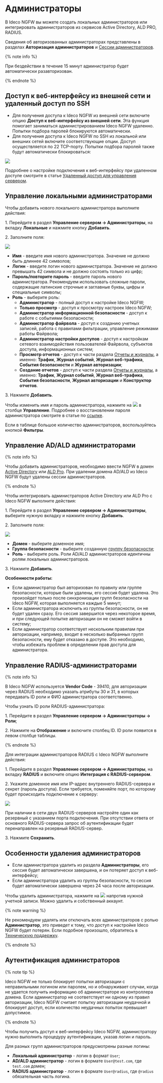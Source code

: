 # Администраторы

В Ideco NGFW вы можете создать локальных администраторов или интегрировать администраторов из сервисов Active Directory, ALD PRO, RADIUS.

Сведения об авторизованных администраторах представлены в разделах **Авторизация администраторов** и [Сессии администраторов](../../../ngfw/settings/monitor/administrator-sessions.md).

{% note info %}

При бездействии в течение 15 минут администратор будет автоматически разавторизован.

{% endnote %}

## Доступ к веб-интерфейсу из внешней сети и удаленный доступ по SSH

* Для получения доступа к Ideco NGFW из внешней сети включите опцию **Доступ к веб-интерфейсу из внешней сети**. Эта функция помогает заниматься администрированием Ideco NGFW удаленно. Попытки подбора паролей блокируются автоматически.
* Для получения доступа к Ideco NGFW по SSH из локальной или внешних сетей включите соответствующие опции. Доступ осуществляется по 22 TCP-порту. Попытки подбора паролей также будут автоматически блокироваться:

![](../../../_images/admins2.png)

Подробнее о настройке подключения к веб-интерфейсу при удаленном доступе смотрите в статье [Удаленный доступ для управления сервером](../../../ngfw/recipes/popular-recipes/remote-access-for-server-management.md).

## Управление локальными администраторами

Чтобы добавить нового локального администратора выполните действия:

1\. Перейдите в раздел **Управление сервером -> Администраторы**, на вкладку **Локальные** и нажмите кнопку **Добавить**.

2\. Заполните поля:

![](../../../_images/admins9.png)

* **Имя** - введите имя нового администратора. Значение не должно быть длиннее 42 символов;
* **Логин** - введите логин нового администратора. Значение не должно превышать 42 символа и не должно состоять только из цифр;
* **Пароль/повторите пароль** - введите пароль нового администратора. Рекомендуем использовать сложные пароли, содержащие латинские строчные и заглавные буквы, цифры и специальные символы;
* **Роль** - выберите роль:
  * **Администратор** - полный доступ к настройке Ideco NGFW;
  * **Только просмотр** - доступ к просмотру настроек Ideco NGFW;
  * **Администратор информационной безопасности** - доступ к работе с событиями безопасности;
  * **Администратор файрвола** - доступ к созданию учетных записей, работа с правилами фильтрации, управление режимами работы Файрвола;
  * **Администратор настройки доступов** - доступ к настройкам сетевого взаимодействия пользователей Файрвола, субъектов доступа, информационных систем;
  * **Просмотр отчетов** - доступ к части раздела [Отчеты и журналы](../../../ngfw/settings/reports/README.md), а именно: **Трафик**, **Журнал событий**, **Журнал веб-трафика**, **События безопасности** и **Журнал авторизации**;
  * **Создание отчетов** - доступ к части раздела [Отчеты и журналы](../../../ngfw/settings/reports/README.md), а именно: **Трафик**, **Журнал событий**, **Журнал веб-трафика**, **События безопасности**, **Журнал авторизации** и **Конструктор отчетов**.

3\. Нажмите **Добавить**.

Чтобы изменить имя и пароль администратора, нажмите на ![](../../../_images/icon-edit.png) в столбце **Управление**.
Подробнее о восстановлении пароля администратора смотрите в статье по [ссылке](../../../ngfw/recipes/popular-recipes/restore-access-to-ideco-utm.md).

Если в таблице большое количество администраторов, воспользуйтесь кнопкой **Фильтры**.

## Управление AD/ALD администраторами

{% note info %}

Чтобы добавить администраторов, необходимо ввести NGFW в домен [Active Directory](../../../ngfw/settings/users/active-directory/README.md) или [ALD Pro](../../../ngfw/settings/users/ald-pro.md). При удалении домена AD/ALD из Ideco NGFW будут удалены сессии администраторов.

{% endnote %}

Чтобы интегрировать администраторов Active Directory или ALD Pro с Ideco NGFW выполните действия:

1\. Перейдите в раздел **Управление сервером -> Администраторы**, выберите нужную вкладку и нажмите кнопку **Добавить**.

2\. Заполните поля:

![](../../../_images/admins8.png)

* **Домен** - выберите доменное имя;
* **Группа безопасности** - выберите созданную [группу безопасности](../../../ngfw/settings/users/active-directory/README.md#nastroika-uchetnykh-zapisei-i-grupp-bezopasnosti-v-kachestve-obektov-pravil-filtracii);
* **Роль** - выберите роль. Роли AD/ALD администраторов идентичны ролям локальных администраторов.

3\. Нажмите **Добавить**.

**Особенности работы:**

* Если администратор был авторизован по правилу или группе безопасности, которые были удалены, его сессия будет удалена. Это произойдет только после синхронизации групп безопасности на Ideco NGFW, которая выполняется каждые 5 минут;
* Если администратора исключить из группы безопасности, он не будет удален сразу. Его сессия завершится через некоторое время, и при следующей попытке авторизации он не сможет войти в систему;
* Если администратор соответствует нескольким правилам при авторизации, например, входит в несколько выбранных групп безопасности, ему будет отказано в доступе. Это необходимо, чтобы избежать проблем в определении прав доступа для администратора.

## Управление RADIUS-администраторами

{% note info %}

В Ideco NGFW используется **Vendor Code** - 39410, для авторизации через RADIUS необходимо указать атрибуты 30 и 31, в которых передавать ID роли и ФИО администратора соответственно. 

Чтобы узнать ID роли RADIUS-администратора:

1\. Перейдите в раздел **Управление сервером -> Администраторы -> Роли**;

2\. Нажмите на **Отображение** и включите столбец ID. ID роли появится в левом столбце таблицы.

{% endnote %}

Для интеграции администраторов RADIUS с Ideco NGFW выполните действия:

1\. Перейдите в раздел **Управление сервером -> Администраторы**, на вкладку **RADIUS** и включите опцию **Интеграция с RADIUS-сервером**.

2\. Укажите доменное имя или IP-адрес внутреннего RADIUS-сервера и секрет (пароль доступа). Если требуется, поменяйте порт, по которому будет происходить подключение к серверу:

![](../../../_images/admins3.png)

При наличии в сети двух RADIUS-серверов настройте один как резервный с указанием порта подключения.
При отсутствии ответа от основного RADIUS-сервера запрос об аутентификации будет перенаправлен на резервный RADIUS-сервер.

3\. Нажмите **Сохранить**.

## Особенности удаления администраторов

* Если администратора удалить из раздела **Администраторы**, его сессия будет автоматически завершена, и он потеряет доступ к веб-интерфейсу;
* Если администратора удалить из группы безопасности, то сессия будет автоматически завершена через 24 часа после авторизации.

Чтобы удалить администратора, нажмите на ![](../../../_images/icon-delete1.png) напротив нужной учетной записи. Можно удалить и собственный аккаунт.

{% note warning %}

Не рекомендуем удалять или отключать всех администраторов с ролью **Администратор**, это приведет к тому, что доступ к настройке Ideco NGFW будет потерян. Если подобное произошло, обратитесь в [Техническую поддержку](../../../ngfw/general/technical-support.md).

{% endnote %}

## Аутентификация администраторов

{% note tip %}

Ideco NGFW не только блокирует попытки авторизации с неправильными логином или паролем, но и обнаруживает случаи, когда не удается получить информацию об администраторе из контроллера домена.
Если администратор не соответствует ни одному из правил авторизации, Ideco NGFW считает попытку авторизации неудачной и блокирует доступ, если количество неудачных попыток превышает допустимое.

{% endnote %}

Чтобы получить доступ к веб-интерфейсу Ideco NGFW, администратору нужно выполнить процедуру аутентификации, указав логин и пароль.

Для разных групп администраторов предусмотрены разные логины:

* **Локальный администратор** - логин в формат `User`;
* **AD/ALD администратор** - логин в формате `User@test.com`, где `test.com` домен;
* **RADIUS администратор** - логин в формате `User@radius`, где `@radius` обязательная часть логина.
